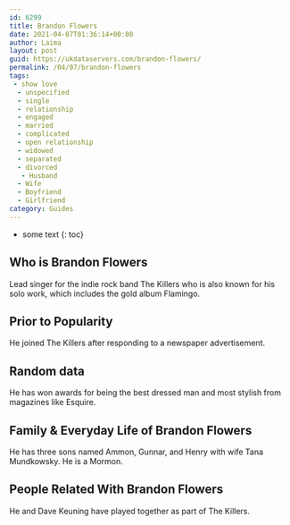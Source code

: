 ```yaml
---
id: 6299
title: Brandon Flowers
date: 2021-04-07T01:36:14+00:00
author: Laima
layout: post
guid: https://ukdataservers.com/brandon-flowers/
permalink: /04/07/brandon-flowers
tags:
 - show love
  - unspecified
  - single
  - relationship
  - engaged
  - married
  - complicated
  - open relationship
  - widowed
  - separated
  - divorced
   - Husband
  - Wife
  - Boyfriend
  - Girlfriend
category: Guides
---
```


* some text
{: toc}


## Who is Brandon Flowers
                  
                  
                  
Lead singer for the indie rock band The Killers who is also known for his solo work, which includes the gold album Flamingo.
                  
              
            
              
            
                
                
                
## Prior to Popularity
                  
                  
                  
He joined The Killers after responding to a newspaper advertisement.
                  
              
            
              
            
                
                
                
## Random data
                  
                  
                  
He has won awards for being the best dressed man and most stylish from magazines like Esquire.
                  
              
            
              
            
                
                
                
## Family & Everyday Life of Brandon Flowers
                  
                  
                  
He has three sons named Ammon, Gunnar, and Henry with wife Tana Mundkowsky. He is a Mormon.
                  
              
            
              
            
                
                
                
## People Related With Brandon Flowers
                  
                  
                  
He and Dave Keuning have played together as part of The Killers.
                  
              
            
              
            
                
              
            
              
              
            
            
              
            
          
          
          